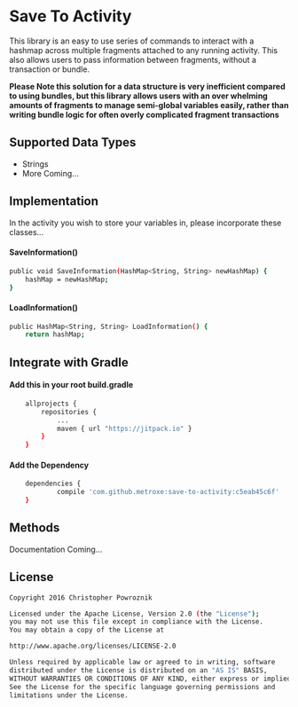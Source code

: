 # Save To Activity

This library is an easy to use series of commands to interact with a hashmap across multiple fragments attached to any running activity. This also allows users to pass information between fragments, without a transaction or bundle.

**Please Note this solution for a data structure is very inefficient compared to using bundles, but this library allows users with an over whelming amounts of fragments to manage semi-global variables easily, rather than writing bundle logic for often overly complicated fragment transactions**

## Supported Data Types

- Strings
- More Coming...

## Implementation

In the activity you wish to store your variables in, please incorporate these classes...

#### SaveInformation()
```sh
public void SaveInformation(HashMap<String, String> newHashMap) {
    hashMap = newHashMap;
}
```
#### LoadInformation()
```sh
public HashMap<String, String> LoadInformation() {
    return hashMap;
```

## Integrate with Gradle
#### Add this in your root build.gradle
```sh
	allprojects {
		repositories {
			...
			maven { url "https://jitpack.io" }
		}
	}
```
#### Add the Dependency
```sh
	dependencies {
	        compile 'com.github.metroxe:save-to-activity:c5eab45c6f'
	}
```
## Methods
Documentation Coming...

## License
```sh
Copyright 2016 Christopher Powroznik

Licensed under the Apache License, Version 2.0 (the "License");
you may not use this file except in compliance with the License.
You may obtain a copy of the License at

http://www.apache.org/licenses/LICENSE-2.0

Unless required by applicable law or agreed to in writing, software
distributed under the License is distributed on an "AS IS" BASIS,
WITHOUT WARRANTIES OR CONDITIONS OF ANY KIND, either express or implied.
See the License for the specific language governing permissions and
limitations under the License.
```
